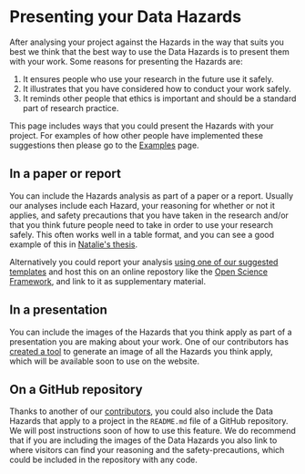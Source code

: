 # Presenting your Data Hazards

<!-- Uncomment this when we have integrated at least one of these apps.
```{toctree}
:maxdepth: 1
presenting/github-badge
presenting/image-app
``` -->

After analysing your project against the Hazards in the way that suits you best we think that the best way to use the Data Hazards is to present them with your work. 
Some reasons for presenting the Hazards are:  
1. It ensures people who use your research in the future use it safely.  
2. It illustrates that you have considered how to conduct your work safely.  
3. It reminds other people that ethics is important and should be a standard part of research practice.  

This page includes ways that you could present the Hazards with your project. 
For examples of how other people have implemented these suggestions then please go to the [Examples](examples) page.

## In a paper or report
You can include the Hazards analysis as part of a paper or a report. 
Usually our analyses include each Hazard, your reasoning for whether or not it applies, and safety precautions that you have taken in the research and/or that you think future people need to take in order to use your research safely. 
This often works well in a table format, and you can see a good example of this in [Natalie's thesis](https://nataliezelenka.github.io/phenotype_from_genotype/c04-snowflake/7-discussion.html#ethics-self-assessment).

Alternatively you could report your analysis [using one of our suggested templates](self-assessment) and host this on an online repostory like the [Open Science Framework](https://osf.io/), and link to it as supplementary material. 

## In a presentation

You can include the images of the Hazards that you think apply as part of a presentation you are making about your work. 
One of our contributors has [created a tool](https://github.com/very-good-science/data-hazards/pull/101) to generate an image of all the Hazards you think apply, which will be available soon to use on the website.

## On a GitHub repository

Thanks to another of our [contributors](https://github.com/PogromcaPapai), you could also include the Data Hazards that apply to a project in the `README.md` file of a GitHub repository. 
We will post instructions soon of how to use this feature. 
We do recommend that if you are including the images of the Data Hazards you also link to where visitors can find your reasoning and the safety-precautions, which could be included in the repository with any code.


